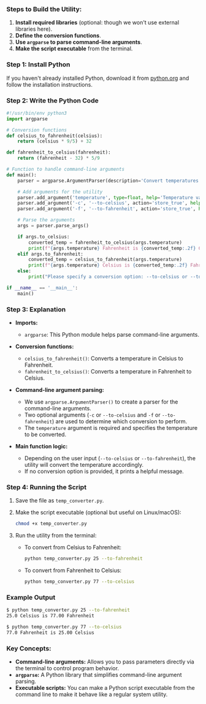 ### Steps to Build the Utility:

1. **Install required libraries** (optional: though we won't use external libraries here).
2. **Define the conversion functions**.
3. **Use `argparse` to parse command-line arguments**.
4. **Make the script executable** from the terminal.

### Step 1: Install Python

If you haven't already installed Python, download it from [python.org](https://www.python.org/) and follow the installation instructions.

### Step 2: Write the Python Code

```python
#!/usr/bin/env python3
import argparse

# Conversion functions
def celsius_to_fahrenheit(celsius):
    return (celsius * 9/5) + 32

def fahrenheit_to_celsius(fahrenheit):
    return (fahrenheit - 32) * 5/9

# Function to handle command-line arguments
def main():
    parser = argparse.ArgumentParser(description='Convert temperatures between Celsius and Fahrenheit.')

    # Add arguments for the utility
    parser.add_argument('temperature', type=float, help='Temperature value to convert.')
    parser.add_argument('-c', '--to-celsius', action='store_true', help='Convert from Fahrenheit to Celsius.')
    parser.add_argument('-f', '--to-fahrenheit', action='store_true', help='Convert from Celsius to Fahrenheit.')

    # Parse the arguments
    args = parser.parse_args()

    if args.to_celsius:
        converted_temp = fahrenheit_to_celsius(args.temperature)
        print(f"{args.temperature} Fahrenheit is {converted_temp:.2f} Celsius")
    elif args.to_fahrenheit:
        converted_temp = celsius_to_fahrenheit(args.temperature)
        print(f"{args.temperature} Celsius is {converted_temp:.2f} Fahrenheit")
    else:
        print("Please specify a conversion option: --to-celsius or --to-fahrenheit")

if __name__ == '__main__':
    main()
```

### Step 3: Explanation

-  **Imports:**
   -  `argparse`: This Python module helps parse command-line arguments.
-  **Conversion functions:**

   -  `celsius_to_fahrenheit()`: Converts a temperature in Celsius to Fahrenheit.
   -  `fahrenheit_to_celsius()`: Converts a temperature in Fahrenheit to Celsius.

-  **Command-line argument parsing:**
   -  We use `argparse.ArgumentParser()` to create a parser for the command-line arguments.
   -  Two optional arguments (`-c` or `--to-celsius` and `-f` or `--to-fahrenheit`) are used to determine which conversion to perform.
   -  The `temperature` argument is required and specifies the temperature to be converted.
-  **Main function logic:**
   -  Depending on the user input (`--to-celsius` or `--to-fahrenheit`), the utility will convert the temperature accordingly.
   -  If no conversion option is provided, it prints a helpful message.

### Step 4: Running the Script

1. Save the file as `temp_converter.py`.
2. Make the script executable (optional but useful on Linux/macOS):

   ```bash
   chmod +x temp_converter.py
   ```

3. Run the utility from the terminal:

   -  To convert from Celsius to Fahrenheit:

      ```bash
      python temp_converter.py 25 --to-fahrenheit
      ```

   -  To convert from Fahrenheit to Celsius:
      ```bash
      python temp_converter.py 77 --to-celsius
      ```

### Example Output

```bash
$ python temp_converter.py 25 --to-fahrenheit
25.0 Celsius is 77.00 Fahrenheit

$ python temp_converter.py 77 --to-celsius
77.0 Fahrenheit is 25.00 Celsius
```

### Key Concepts:

-  **Command-line arguments:** Allows you to pass parameters directly via the terminal to control program behavior.
-  **`argparse`:** A Python library that simplifies command-line argument parsing.
-  **Executable scripts:** You can make a Python script executable from the command line to make it behave like a regular system utility.
#
 
 
